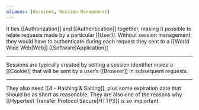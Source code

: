 ```yaml
---
aliases: [Sessions, Session Management]
---
```


It ties [[Authorization]] and [[Authentication]] together, making it possible to relate requests made by a particular [[User]].  Without session management, they would have to authenticate during each request they sent to a [[World Wide Web|Web]] [[Software|Application]]

---

Sessions are typically created by setting a session identifier inside a [[Cookie]] that will be sent by a user’s [[Browser]] in subsequent requests.

---

They also need [[4 - Hashing & Salting]], plus some expiration date that should be as short as reasonable. They are also one of the reasons why [[Hypertext Transfer Protocol Secure|HTTPS]] is so impiortant